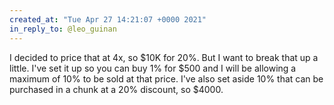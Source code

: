 ```yaml
---
created_at: "Tue Apr 27 14:21:07 +0000 2021"
in_reply_to: @leo_guinan
---
```


I decided to price that at 4x, so $10K for 20%. But I want to break that up a little. I've set it up so you can buy 1% for $500 and I will be allowing a maximum of 10% to be sold at that price. I've also set aside 10% that can be purchased in a chunk at a 20% discount, so $4000.